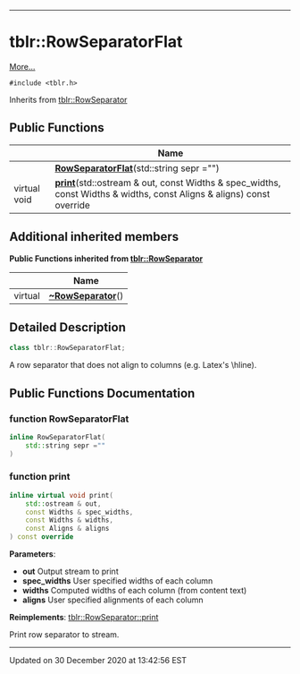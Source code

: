 ---

# tblr::RowSeparatorFlat




 [More...](#detailed-description)


`#include <tblr.h>`


Inherits from [tblr::RowSeparator](api/Classes/classtblr_1_1_row_separator.md)











## Public Functions

|                | Name           |
| -------------- | -------------- |
|  | **[RowSeparatorFlat](api/Classes/classtblr_1_1_row_separator_flat.md#function-rowseparatorflat)**(std::string sepr ="")  |
| virtual void | **[print](api/Classes/classtblr_1_1_row_separator_flat.md#function-print)**(std::ostream & out, const Widths & spec_widths, const Widths & widths, const Aligns & aligns) const override  |






## Additional inherited members










**Public Functions inherited from [tblr::RowSeparator](api/Classes/classtblr_1_1_row_separator.md)**

|                | Name           |
| -------------- | -------------- |
| virtual  | **[~RowSeparator](api/Classes/classtblr_1_1_row_separator.md#function-~rowseparator)**()  |







## Detailed Description

```cpp
class tblr::RowSeparatorFlat;
```



























A row separator that does not align to columns (e.g. Latex's \hline). 









## Public Functions Documentation

### function RowSeparatorFlat

```cpp
inline RowSeparatorFlat(
    std::string sepr =""
)
```





























### function print

```cpp
inline virtual void print(
    std::ostream & out,
    const Widths & spec_widths,
    const Widths & widths,
    const Aligns & aligns
) const override
```


**Parameters**: 

  * **out** Output stream to print 
  * **spec_widths** User specified widths of each column 
  * **widths** Computed widths of each column (from content text) 
  * **aligns** User specified alignments of each column 

























**Reimplements**: [tblr::RowSeparator::print](api/Classes/classtblr_1_1_row_separator.md#function-print)


Print row separator to stream. 








-------------------------------

Updated on 30 December 2020 at 13:42:56 EST